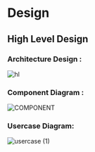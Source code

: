 # Design

## High Level Design 
### Architecture Design :
![hl](https://user-images.githubusercontent.com/80693368/114841121-1e8c6d80-9df5-11eb-9bf7-896e50615886.png)


### Component Diagram :
![COMPONENT](https://user-images.githubusercontent.com/80693368/115008771-274e7380-9ec9-11eb-9382-152c00503a26.PNG)


### Usercase Diagram:
![usercase (1)](https://user-images.githubusercontent.com/80693368/114849878-d45bba00-9dfd-11eb-8799-e5b3cb9614a3.png)

